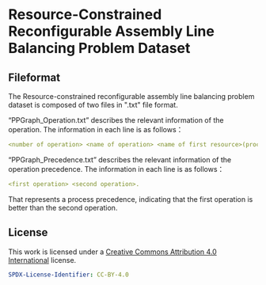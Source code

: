 # Resource-Constrained Reconfigurable Assembly Line Balancing Problem Dataset

## Fileformat

The Resource-constrained reconfigurable assembly line balancing problem dataset is composed of two files in ".txt" file format.

“PPGraph_Operation.txt” describes the relevant information of the operation.
The information in each line is as follows：
```yaml
<number of operation> <name of operation> <name of first resource>(process time in `s`) <name of second resource>(process time in `s`)……
```

“PPGraph_Precedence.txt” describes the relevant information of the operation precedence.
The information in each line is as follows：
```yaml
<first operation> <second operation>.
```

That represents a process precedence, indicating that the first operation is better than the second operation.

## License

This work is licensed under a [Creative Commons Attribution 4.0 International](https://creativecommons.org/licenses/by/4.0/) license.

```yaml
SPDX-License-Identifier: CC-BY-4.0
```
